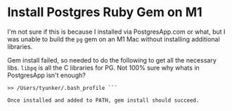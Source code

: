 # Install Postgres Ruby Gem on M1

I'm not sure if this is because I installed via PostgresApp.com or what, but I
was unable to build the `pg` gem on an M1 Mac without installing additional
libraries.

Gem install failed, so needed to do the following to get all the necessary
libs. `libpq` is all the C libraries for PG. Not 100% sure why whats in
PostgresApp isn't enough?

``` brew install libpq echo 'export PATH="/opt/homebrew/opt/libpq/bin:$PATH"'
>> /Users/tyunker/.bash_profile ```

Once installed and added to PATH, gem install should succeed.

